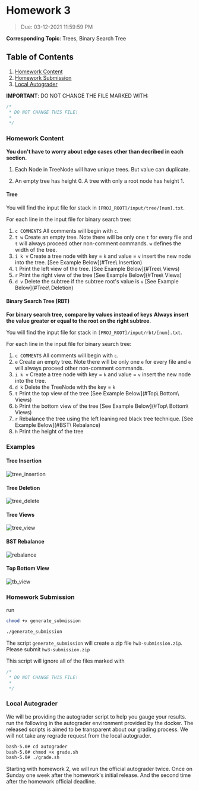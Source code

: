 # Homework 3

> Due: 03-12-2021 11:59:59 PM

**Corresponding Topic**:  Trees, Binary Search Tree

## Table of Contents

1. [Homework Content](<#Homework\ Content>)
2. [Homework Submission](<#Homework\ Submission>)
3. [Local Autograder](<#Local\ Autograder>)

**IMPORTANT**: DO NOT CHANGE THE FILE MARKED WITH:

```cpp
/*
 * DO NOT CHANGE THIS FILE!
 *
 */
```

### Homework Content

**You don't have to worry about edge cases other than decribed in each section.**

1. Each Node in TreeNode will have unique trees.  But value can duplicate.

2. An empty tree has height 0.  A tree with only a root node has height 1.

#### Tree

You will find the input file for stack in `[PROJ_ROOT]/input/tree/[num].txt`.

For each line in the input file for binary search tree:

1. `c COMMENTS` All comments will begin with `c`.
2. `t w` Create an empty tree.  Note there will be only one `t` for every file and `t` will always proceed other non-comment commands. ```w``` defines the width of the tree.
3. `i k v` Create a tree node with key = `k` and value = `v` insert the new node into the tree. [See Example Below](#Tree\ Insertion)
4. `l` Print the left view of the tree. [See Example Below](#Tree\ Views)
5. `r` Print the right view of the tree [See Example Below](#Tree\ Views)
6. `d v` Delete the subtree if the subtree root's value is `v` [See Example Below](#Tree\ Deletion)

#### Binary Search Tree (RBT)

**For binary search tree, compare by values instead of keys**
**Always insert the value greater or equal to the root on the right subtree**.

You will find the input file for stack in `[PROJ_ROOT]/input/rbt/[num].txt`.

For each line in the input file for binary search tree:

1. `c COMMENTS` All comments will begin with `c`.
2. `e` Create an empty tree.  Note there will be only one `e` for every file and `e` will always proceed other non-comment commands.
3. `i k v` Create a tree node with key = `k` and value = `v` insert the new node into the tree.
4. `d k` Delete the TreeNode with the key = `k`
5. `t` Print the top view of the tree [See Example Below](#Top\ Bottom\ Views)
6. `b` Print the bottom view of the tree [See Example Below](#Top\ Bottom\ Views)
7. `r` Rebalance the tree using the left leaning red black tree technique. [See Example Below](#BST\ Rebalance)
8. `h` Print the height of the tree

### Examples

#### Tree Insertion

![tree_insertion](assets/tree_insertion.png)

#### Tree Deletion

![tree_delete](assets/trnum_children-1ee_delete.PNG)

#### Tree Views

![tree_view](assets/lr_tree_view.PNG)

#### BST Rebalance

![rebalance](assets/rebalance.PNG)

#### Top Bottom View

![tb_view](assets/bst_tb.PNG)


### Homework Submission

run

```bash
chmod +x generate_submission

./generate_submission
```

The script `generate_submission` will create a zip file `hw3-submission.zip`.
Please submit `hw3-submission.zip`

This script will ignore all of the files marked with

```cpp
/*
 * DO NOT CHANGE THIS FILE!
 *
 */
```

### Local Autograder

We will be providing the autograder script to help you gauge your results.
run the following in the autograder environment provided by the docker. The released scripts is aimed to be transparent about our grading process. We will not take any regrade request from the local autograder.

```txt
bash-5.0# cd autograder
bash-5.0# chmod +x grade.sh
bash-5.0# ./grade.sh
```

Starting with homework 2, we will run the official autograder twice. Once on Sunday one week after the homework's initial release. And the second time after the homework official deadline.
